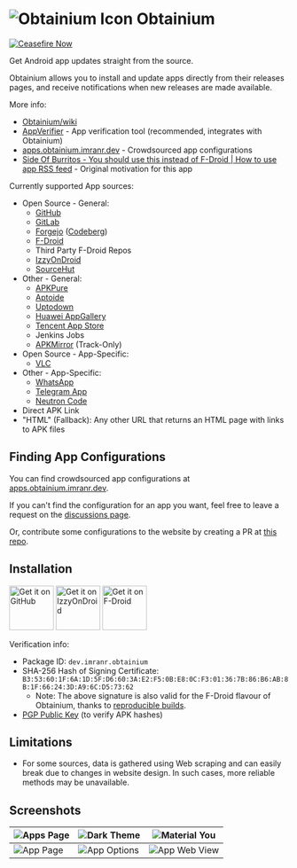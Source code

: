 # ![Obtainium Icon](./assets/graphics/icon_small.png) Obtainium

[![Ceasefire Now](https://badge.techforpalestine.org/default)](https://techforpalestine.org/learn-more)

Get Android app updates straight from the source.

Obtainium allows you to install and update apps directly from their releases pages, and receive notifications when new releases are made available.

More info:
- [Obtainium/wiki](https://github.com/ImranR98/Obtainium/wiki)
- [AppVerifier](https://github.com/soupslurpr/AppVerifier) - App verification tool (recommended, integrates with Obtainium)
- [apps.obtainium.imranr.dev](https://apps.obtainium.imranr.dev/) - Crowdsourced app configurations
- [Side Of Burritos - You should use this instead of F-Droid | How to use app RSS feed](https://youtu.be/FFz57zNR_M0) - Original motivation for this app

Currently supported App sources:
- Open Source - General:
  - [GitHub](https://github.com/)
  - [GitLab](https://gitlab.com/)
  - [Forgejo](https://forgejo.org/) ([Codeberg](https://codeberg.org/))
  - [F-Droid](https://f-droid.org/)
  - Third Party F-Droid Repos
  - [IzzyOnDroid](https://android.izzysoft.de/)
  - [SourceHut](https://git.sr.ht/)
- Other - General:
  - [APKPure](https://apkpure.net/)
  - [Aptoide](https://aptoide.com/)
  - [Uptodown](https://uptodown.com/)
  - [Huawei AppGallery](https://appgallery.huawei.com/)
  - [Tencent App Store](https://sj.qq.com/)
  - Jenkins Jobs
  - [APKMirror](https://apkmirror.com/) (Track-Only)
- Open Source - App-Specific:
  - [VLC](https://videolan.org/)
- Other - App-Specific:
  - [WhatsApp](https://whatsapp.com)
  - [Telegram App](https://telegram.org)
  - [Neutron Code](https://neutroncode.com)
- Direct APK Link
- "HTML" (Fallback): Any other URL that returns an HTML page with links to APK files

## Finding App Configurations

You can find crowdsourced app configurations at [apps.obtainium.imranr.dev](https://apps.obtainium.imranr.dev).

If you can't find the configuration for an app you want, feel free to leave a request on the [discussions page](https://github.com/ImranR98/apps.obtainium.imranr.dev/discussions/new?category=app-requests).

Or, contribute some configurations to the website by creating a PR at [this repo](https://github.com/ImranR98/apps.obtainium.imranr.dev).

## Installation

[<img src="https://github.com/machiav3lli/oandbackupx/blob/034b226cea5c1b30eb4f6a6f313e4dadcbb0ece4/badge_github.png"
    alt="Get it on GitHub"
    height="80">](https://github.com/ImranR98/Obtainium/releases)
[<img src="https://gitlab.com/IzzyOnDroid/repo/-/raw/master/assets/IzzyOnDroid.png"
     alt="Get it on IzzyOnDroid"
     height="80">](https://apt.izzysoft.de/fdroid/index/apk/dev.imranr.obtainium)
[<img src="https://fdroid.gitlab.io/artwork/badge/get-it-on.png"
    alt="Get it on F-Droid"
    height="80">](https://f-droid.org/packages/dev.imranr.obtainium.fdroid/)
     
Verification info:
- Package ID: `dev.imranr.obtainium`
- SHA-256 Hash of Signing Certificate: `B3:53:60:1F:6A:1D:5F:D6:60:3A:E2:F5:0B:E8:0C:F3:01:36:7B:86:B6:AB:8B:1F:66:24:3D:A9:6C:D5:73:62`
  - Note: The above signature is also valid for the F-Droid flavour of Obtainium, thanks to [reproducible builds](https://f-droid.org/docs/Reproducible_Builds/).
- [PGP Public Key](https://keyserver.ubuntu.com/pks/lookup?search=contact%40imranr.dev&fingerprint=on&op=index) (to verify APK hashes)



## Limitations
- For some sources, data is gathered using Web scraping and can easily break due to changes in website design. In such cases, more reliable methods may be unavailable.

## Screenshots

| <img src="./assets/screenshots/1.apps.png" alt="Apps Page" /> | <img src="./assets/screenshots/2.dark_theme.png" alt="Dark Theme" />           | <img src="./assets/screenshots/3.material_you.png" alt="Material You" />    |
| ------------------------------------------------------ | ----------------------------------------------------------------------- | -------------------------------------------------------------------- |
| <img src="./assets/screenshots/4.app.png" alt="App Page" />   | <img src="./assets/screenshots/5.app_opts.png" alt="App Options" /> | <img src="./assets/screenshots/6.app_webview.png" alt="App Web View" /> |
